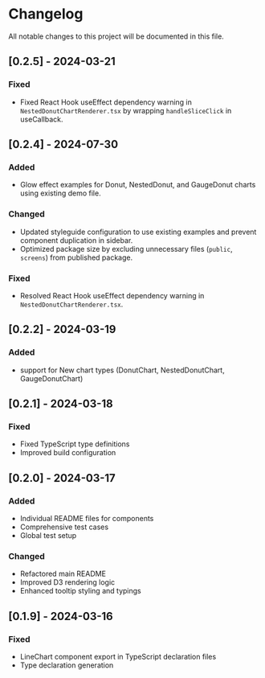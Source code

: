 # Changelog

All notable changes to this project will be documented in this file.

## [0.2.5] - 2024-03-21

### Fixed
- Fixed React Hook useEffect dependency warning in `NestedDonutChartRenderer.tsx` by wrapping `handleSliceClick` in useCallback.

## [0.2.4] - 2024-07-30

### Added
- Glow effect examples for Donut, NestedDonut, and GaugeDonut charts using existing demo file.

### Changed
- Updated styleguide configuration to use existing examples and prevent component duplication in sidebar.
- Optimized package size by excluding unnecessary files (`public`, `screens`) from published package.

### Fixed
- Resolved React Hook useEffect dependency warning in `NestedDonutChartRenderer.tsx`.

## [0.2.2] - 2024-03-19

### Added
-  support for New chart types (DonutChart, NestedDonutChart, GaugeDonutChart)


## [0.2.1] - 2024-03-18

### Fixed
- Fixed TypeScript type definitions
- Improved build configuration

## [0.2.0] - 2024-03-17

### Added
- Individual README files for components
- Comprehensive test cases
- Global test setup

### Changed
- Refactored main README
- Improved D3 rendering logic
- Enhanced tooltip styling and typings

## [0.1.9] - 2024-03-16

### Fixed
- LineChart component export in TypeScript declaration files
- Type declaration generation 